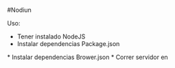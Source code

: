 #Nodiun

Uso:

* Tener instalado NodeJS
* Instalar dependencias Package.json
<npm install>
* Instalar dependencias Brower.json
<bower install>
* Correr servidor en <http://localhost:8080>
<gulp>
